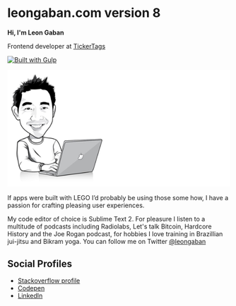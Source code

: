 leongaban.com version 8
================
<strong>Hi, I'm Leon Gaban</strong>
<p>Frontend developer at <a href="http://tickertags">TickerTags</a></p>

[![Built with Gulp](https://raw.githubusercontent.com/gulpjs/gulp/e2dd2b6c66409f59082c24585c6989244793d132/built-with-gulp.png)](http://gulpjs.com/)

![Leon Gaban](https://raw.githubusercontent.com/leongaban/leongaban-8/master/assets/imgs/logo%402x.png)

<p>If apps were built with LEGO I’d probably be using those some how, I have a passion for crafting pleasing user experiences.</p>

<p>My code editor of choice is Sublime Text 2. For pleasure I listen to a multitude of podcasts including Radiolabs, Let's talk Bitcoin, Hardcore History and the Joe Rogan podcast, for hobbies I love training in Brazillian jui-jitsu and Bikram yoga. You can follow me on Twitter <a href="https://twitter.com/leongaban">@leongaban</a></p>

## Social Profiles
<ul>
    <li>
        <a href="http://stackoverflow.com/users/168738/leon-gaban">Stackoverflow profile</a>    
    </li>
    <li>
        <a href="http://codepen.io/leongaban/">Codepen</a>
    </li>
    <li>
        <a href="https://www.linkedin.com/in/leongaban">LinkedIn</a>   
    </li>
</ul>
